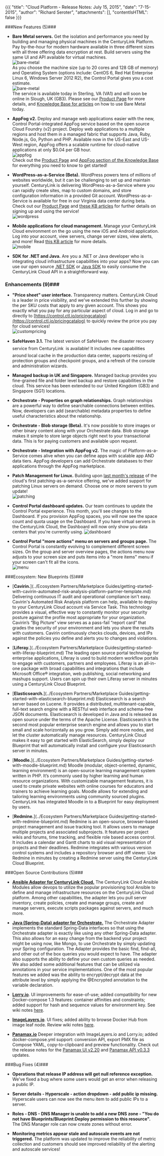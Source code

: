 {{{
"title": "Cloud Platform - Release Notes: July 15, 2015",
"date": "7-15-2015",
"author": "Richard Seroter",
"attachments": [],
"contentIsHTML": false
}}}

###New Features (5)###

* __Bare Metal servers.__ Get the isolation and performance you need by building and managing physical machines in the CenturyLink Platform. Pay by-the-hour for modern hardware available in three different sizes with all three offering data encryption at rest. Build servers using the same UI and API available for virtual machines.  
![bare-metal](../images/2015-07-15_releasenotes1.png)  
As you choose the machine size (up to 20 cores and 128 GB of memory) and Operating System (options include: CentOS 6, Red Hat Enterprise Linux 6, Windows Server 2012 R2), the Control Portal gives you a cost estimate.  
![bare-metal](../images/2015-07-15_releasenotes2.png)  
The service is available today in Sterling, VA (VA1) and will soon be online in Slough, UK (GB3). Please see our [Product Page](//www.centurylinkcloud.com/bare-metal/) for more details, and [Knowledge Base for articles](../Servers/bare-metal-faq.md) on how to use Bare Metal today.

* __AppFog v2.__ Deploy and manage web applications easier with the new, Control Portal-integrated AppFog service based on the open source Cloud Foundry (v2) project. Deploy web applications to a multiple regions and host them in a managed fabric that supports Java, Ruby, Node.js, Go, Python and PHP. Available now in the US-East and US-West region, AppFog offers a scalable runtime for cloud-native applications at only $0.04 per GB hour.  
![appfog](../images/2015-07-15_releasenotes3.png)  
Check out the [Product Page](//www.centurylinkcloud.com/appfog) and [AppFog section of the Knowledge Base](//www.centurylinkcloud.com/knowledge-base/appfog/#1) for everything you need to know to get started!


* __WordPress-as-a-Service (Beta).__ WordPress powers tens of millions of websites worldwide, but it can be challenging to set up and maintain yourself. CenturyLink is delivering WordPress-as-a-Service where you can rapidly create sites, map to custom domains, and store configuration information in a provided Git account. WordPress-as-a-Service is available for free in our Virginia data center during beta. Check out our [Product Page](//www.centurylinkcloud.com/wordpress) and [these KB articles](../Wordpress/getting-started-with-managed-wordpress.md) for further details on signing up and using the service!  
![wordpress](../images/2015-07-15_releasenotes4.png)

* __Mobile applications for cloud management.__ Manage your CenturyLink Cloud environment on the go using the new iOS and Android application. Log into your account, view servers, change server sizes, view alerts, and more! Read [this KB article](//www.centurylinkcloud.com/knowledge-base/general/mobile-app-overview-faq/) for more details.  
![mobile](../images/2015-07-15_releasenotes5.png)

* __SDK for .NET and Java.__ Are you a .NET or Java developer who is integrating cloud infrastructure capabilities into your apps? Now you can use our open source [.NET SDK](//github.com/CenturyLinkCloud/clc-net-sdk) or [Java SDK](//github.com/CenturyLinkCloud/clc-java-sdk) to easily consume the CenturyLink Cloud API in a straightforward way.

### Enhancements (9)###

* __"Price sheet" user interface.__ Transparency matters. CenturyLink Cloud is a leader in price visibility, and we've extended this further by showing the per SKU costs that apply to any given account. This shows you exactly what you pay for any particular aspect of cloud. Log in and go to directly to  [https://control.ctl.io/pricingcatalog](https://control.ctl.io/pricingcatalog) to quickly review the price you pay for cloud services!  
![custompricing](../images/2015-07-15_releasenotes6.png)

* __SafeHaven 3.1.__ The latest version of SafeHaven &#151; the disaster recovery service from CenturyLink &#151; is available! It includes new capabilities around local cache in the production data center, supports resizing of protection groups and checkpoint groups, and a refresh of the console and administration wizards.

* __Managed backup in UK and Singapore.__ Managed backup provides you fine-grained file and folder level backup and restore capabilities in the cloud. This service has been extended to our United Kingdom (GB3) and Singapore (SG1) locations.

* __Orchestrate - Properties on graph relationships.__ Graph relationships are a powerful way to define searchable connections between entities. Now, developers can add (searchable) metadata properties to define useful characteristics about the relationship.

* __Orchestrate - Blob storage (Beta).__ It's now possible to store images or other binary content along with your Orchestrate data. Blob storage makes it simple to store large objects right next to your transactional data. This is for paying customers and available upon request.

* __Orchestrate - Integration with AppFog v2.__ The magic of Platform-as-a-Service comes alive when you can define apps with scalable app AND data tiers. AppFog developers can add Orchestrate databases to their applications through the AppFog marketplace.

* __Patch Management for Linux.__ Building upon [last month's release](2015-06-11-cloud-platform-release-notes.md) of the cloud's first patching-as-a-service offering, we've added support for patching Linux servers on demand. Choose one or more servers to yum update!  
![patching](../images/2015-07-15_releasenotes7.png)

* __Control Portal dashboard updates.__ Our team continues to update the Control Portal experience. This month, you'll see changes to the Dashboard. If you provision AppFog spaces, you will now see the space count and quota usage on the Dashboard. If you have virtual servers in the CenturyLink Cloud, the Dashboard will now only show you data centers that you're currently using.
![dashboard](../images/2015-07-15_releasenotes8.png)

* __Control Portal "more actions" menu on servers and groups page.__ The Control Portal is constantly evolving to complement different screen sizes. On the group and server overview pages, the actions menu now adjusts to your screen size and puts items into a "more items" menu if your screen can't fit all the icons.  
![menu](../images/2015-07-15_releasenotes9.gif)


###Ecosystem: New Blueprints (5)###

* [__Cavirin.__](../Ecosystem Partners/Marketplace Guides/getting-started-with-cavirin-automated-risk-analysis-platform-partner-template.md)
Delivering continuous IT audit and operational compliance isn't easy.  Cavirin's Automated Risk Analysis platform can help, available to deploy to your CenturyLink Cloud account via Service Task.  This technology provides a visual, effective way to constantly monitor your security posture against the profile most appropriate for your organization. Cavirin’s “Big Picture” view serves as a pass-fail “report card” that grades the security of your environment and lets you share the results with customers.  Cavirin continuously checks clouds, devices, and IPs against the policies you define and alerts you to changes and violations.

* [__Liferay.__](../Ecosystem Partners/Marketplace Guides/getting-started-with-liferay-blueprint.md)
The leading open source portal technology for enterprise applications, Liferay is used to build modern workflow portals to engage with customers, partners and employees. Liferay is an all-in-one package with broad capabilities and integrations that include Microsoft Office® integration, web publishing, social networking and mashups support.  Users can spin up their own Liferay server in minutes using a CenturyLink Cloud Blueprint.

* [__Elasticsearch.__](../Ecosystem Partners/Marketplace Guides/getting-started-with-elasticsearch-blueprint.md)
Elasticsearch is a search server based on Lucene. It provides a distributed, multitenant-capable, full-text search engine with a RESTful web interface and schema-free JSON documents. Elasticsearch is developed in Java and is released as open source under the terms of the Apache License. Elasticsearch is the second most popular enterprise search engine and allows you to start small and scale horizontally as you grow. Simply add more nodes, and let the cluster automatically manage resources.  CenturyLink Cloud makes it easy to get started with ElasticSearch, simply deploy our Blueprint that will automatically install and configure your Elasticsearch server in minutes.

* [__Moodle.__](../Ecosystem Partners/Marketplace Guides/getting-started-with-moodle-blueprint.md)
Moodle (modular, object-oriented, dynamic, learning environment) is an open-source learning management system written in PHP.  It’s commonly used by higher learning and human resource organizations.  With customizable management features, it is used to create private websites with online courses for educators and trainers to achieve learning goals.  Moodle  allows for extending and tailoring learning environments using community sourced plugins.  CenturyLink has integrated Moodle in to a Blueprint for easy deployment by users.

* [__Redmine.__](../Ecosystem Partners/Marketplace Guides/getting-started-with-redmine-blueprint.md)
Redmine is an open-source, browser-based project management and issue tracking tool. It allows users to manage multiple projects and associated subprojects. It features per project wikis and forums, time tracking, and flexible role based access control. It includes a calendar and Gantt charts to aid visual representation of projects and their deadlines. Redmine integrates with various version control systems and includes a repository browser and diff viewer.  Use Redmine in minutes by creating a Redmine server using the CenturyLink Cloud Blueprint.

###Open Source Contributions (5)###

* [__Ansible Adapter for CenturyLink Cloud.__](//github.com/CenturyLinkCloud/clc-ansible-module) The CenturyLink Cloud Ansible Modules allow devops to utilize the popular provisioning tool Ansible to define and manage infrastructure resources on the CenturyLink Cloud platform. Among other capabilities, the adapter lets you pull server inventory, create policies, create and manage groups, create and manage servers, execute scripts packages against servers, and much more.

* [__Java (Spring-Data) adapter for Orchestrate.__](//github.com/CenturyLinkCloud/clc-adapter-orchestrate) The Orchestrate Adapter implements the standard Spring-Data interfaces so that using the Orchestrate adapter is exactly like using any other Spring-Data adapter.  This also allows for an easy change from the backend your project might be using now, like Mongo, to use Orchestrate by simply updating your Spring configuration. The Adapter provides the basic find, find-all, and other out of the box queries you would expect to have.  The adapter also supports the ability to define your own custom queries as needed.  We also added some additional features that can be utilized via annotations in your service implementations.  One of the most popular features we added was the ability to encrypt/decrypt data at the attribute level by simply applying the @Encrypted annotation to the variable declaration.

* [__Lorry.io__](//lorry.io/). UI improvements for ease-of-use; added compatibility for new Docker-compose 1.3 features: container affinities and constraints; added support for hash and sequence values for environment key. See wiki notes [here](//github.com/CenturyLinkLabs/lorry-ui).

* [__ImageLayers.io__](//imagelayers.io/). UI fixes; added ability to browse Docker Hub from image leaf node. Review wiki notes [here](//github.com/CenturyLinkLabs/imagelayers-graph).

* [__Panamax.io__](//panamax.io/) Deeper integration with ImageLayers.io and Lorry.io; added docker-compose.yml support: conversion API,
export PMX file as Compose YAML, copy-to-clipboard and preview functionality. Check out the release notes for the [Panamax UI v2.20](//github.com/CenturyLinkLabs/panamax-ui/) and [Panamax API v0.3.3](//github.com/CenturyLinkLabs/panamax-api/) updates.

###Bug Fixes (4)###

* __Operations that release IP address will get null reference exception.__ We've fixed a bug where some users would get an error when releasing a public IP.

* __Server details - Hyperscale - action dropdown - add public ip missing.__ Hyperscale users can now see the menu item to add public IPs to a server.

* __Roles - DNS - DNS Manager is unable to add a new DNS zone - "You do not have Blueprints/Blueprint:Deploy permission to this resource".__ The DNS Manager role can now create zones without error.

* __Monitoring metrics appear stale and autoscale events are not triggered.__ The platform was updated to improve the reliability of metric collection and customers should see improved reliability of the alerting and autoscale services!
